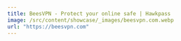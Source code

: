 ```yaml
---
title: BeesVPN - Protect your online safe | Hawkpass
image: /src/content/showcase/_images/beesvpn.com.webp
url: "https://beesvpn.com"
---
```

